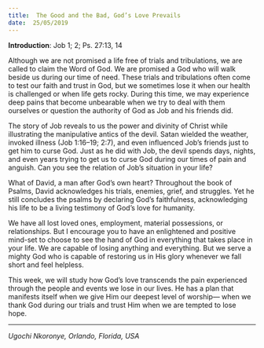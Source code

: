 ```yaml
---
title:  The Good and the Bad, God’s Love Prevails
date:  25/05/2019
---
```


**Introduction**: Job 1; 2; Ps. 27:13, 14

Although we are not promised a life free of trials and tribulations, we are called to claim the Word of God. We are promised a God who will walk beside us during our time of need. These trials and tribulations often come to test our faith and trust in God, but we sometimes lose it when our health is challenged or when life gets rocky. During this time, we may experience deep pains that become unbearable when we try to deal with them ourselves or question the authority of God as Job and his friends did.

The story of Job reveals to us the power and divinity of Christ while illustrating the manipulative antics of the devil. Satan wielded the weather, invoked illness (Job 1:16–19; 2:7), and even influenced Job’s friends just to get him to curse God. Just as he did with Job, the devil spends days, nights, and even years trying to get us to curse God during our times of pain and anguish. Can you see the relation of Job’s situation in your life?

What of David, a man after God’s own heart? Throughout the book of Psalms, David acknowledges his trials, enemies, grief, and struggles. Yet he still concludes the psalms by declaring God’s faithfulness, acknowledging his life to be a living testimony of God’s love for humanity.

We have all lost loved ones, employment, material possessions, or relationships. But I encourage you to have an enlightened and positive mind-set to choose to see the hand of God in everything that takes place in your life. We are capable of losing anything and everything. But we serve a mighty God who is capable of restoring us in His glory whenever we fall short and feel helpless.

This week, we will study how God’s love transcends the pain experienced through the people and events we lose in our lives. He has a plan that manifests itself when we give Him our deepest level of worship— when we thank God during our trials and trust Him when we are tempted to lose hope.

---

_Ugochi Nkoronye, Orlando, Florida, USA_